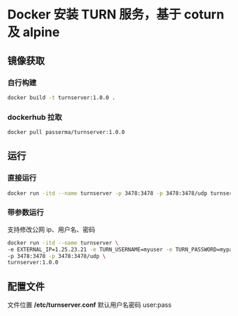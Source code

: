 # Docker 安装 TURN 服务，基于 coturn 及 alpine

## 镜像获取

### 自行构建

```sh
docker build -t turnserver:1.0.0 .
```

### dockerhub 拉取

```sh
docker pull passerma/turnserver:1.0.0
```

## 运行

### 直接运行

```sh
docker run -itd --name turnserver -p 3478:3478 -p 3478:3478/udp turnserver:1.0.0
```

### 带参数运行

支持修改公网 ip、用户名、密码

```sh
docker run -itd --name turnserver \
-e EXTERNAL_IP=1.25.23.21 -e TURN_USERNAME=myuser -e TURN_PASSWORD=mypass \
-p 3478:3478 -p 3478:3478/udp \
turnserver:1.0.0
```

## 配置文件

文件位置 **/etc/turnserver.conf**
默认用户名密码 user:pass
